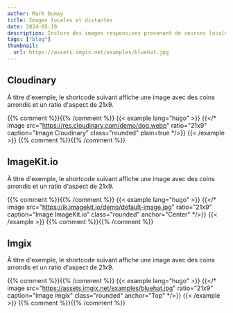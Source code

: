 ```yaml
---
author: Mark Dumay
title: Images locales et distantes
date: 2024-05-19
description: Inclure des images responsives provenant de sources locales et de certains fournisseurs de CDN d'images.
tags: ["blog"]
thumbnail:
  url: https://assets.imgix.net/examples/bluehat.jpg
---
```


## Cloudinary

À titre d'exemple, le shortcode suivant affiche une image avec des coins arrondis et un ratio d'aspect de 21x9.

{{% comment %}}<!-- markdownlint-disable MD037 -->{{% /comment %}}
{{< example lang="hugo" >}}
{{</* image src="https://res.cloudinary.com/demo/dog.webp"
    ratio="21x9" caption="Image Cloudinary" class="rounded" plain=true */>}}
{{< /example >}}
{{% comment %}}<!-- markdownlint-enable MD037 -->{{% /comment %}}

## ImageKit.io

À titre d'exemple, le shortcode suivant affiche une image avec des coins arrondis et un ratio d'aspect de 21x9.

{{% comment %}}<!-- markdownlint-disable MD037 -->{{% /comment %}}
{{< example lang="hugo" >}}
{{</* image src="https://ik.imagekit.io/demo/default-image.jpg"
    ratio="21x9" caption="Image ImageKit.io" class="rounded" anchor="Center" */>}}
{{< /example >}}
{{% comment %}}<!-- markdownlint-enable MD037 -->{{% /comment %}}

## Imgix

À titre d'exemple, le shortcode suivant affiche une image avec des coins arrondis et un ratio d'aspect de 21x9.

{{% comment %}}<!-- markdownlint-disable MD037 -->{{% /comment %}}
{{< example lang="hugo" >}}
{{</* image src="https://assets.imgix.net/examples/bluehat.jpg"
    ratio="21x9" caption="Image imgix" class="rounded" anchor="Top" */>}}
{{< /example >}}
{{% comment %}}<!-- markdownlint-enable MD037 -->{{% /comment %}}
